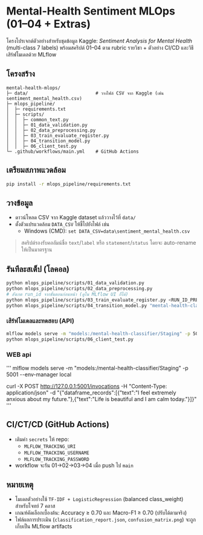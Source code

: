 # Mental-Health Sentiment MLOps (01–04 + Extras)

โครงโปรเจกต์ตัวอย่างสำหรับชุดข้อมูล Kaggle: *Sentiment Analysis for Mental Health* (multi-class 7 labels)
พร้อมสคริปต์ 01–04 ตาม rubric รายวิชา + ตัวอย่าง CI/CD และวิธีเสิร์ฟโมเดลด้วย MLflow

## โครงสร้าง
```
mental-health-mlops/
├─ data/                         # วางไฟล์ CSV จาก Kaggle (เช่น sentiment_mental_health.csv)
├─ mlops_pipeline/
│  ├─ requirements.txt
│  ├─ scripts/
│  │  ├─ common_text.py
│  │  ├─ 01_data_validation.py
│  │  ├─ 02_data_preprocessing.py
│  │  ├─ 03_train_evaluate_register.py
│  │  ├─ 04_transition_model.py
│  │  ├─ 06_client_test.py
└─ .github/workflows/main.yml    # GitHub Actions
```

## เตรียมสภาพแวดล้อม
```bash
pip install -r mlops_pipeline/requirements.txt
```

## วางข้อมูล
- ดาวน์โหลด CSV จาก Kaggle dataset แล้ววางไว้ที่ `data/`
- ตั้งตัวแปรแวดล้อม `DATA_CSV` ให้ชี้ไปยังไฟล์ เช่น
  - Windows (CMD): `set DATA_CSV=data\sentiment_mental_health.csv`

> สคริปต์รองรับคอลัมน์ชื่อ `text`/`label` หรือ `statement`/`status` โดยจะ auto-rename ให้เป็นมาตรฐาน

## รันทีละสเต็ป (โลคอล)
```bash
python mlops_pipeline/scripts/01_data_validation.py
python mlops_pipeline/scripts/02_data_preprocessing.py
# สังเกต run_id จากขั้นตอนก่อนหน้า (ดูใน MLflow UI ก็ได้)
python mlops_pipeline/scripts/03_train_evaluate_register.py <RUN_ID_PREPROCESS> 1.0
python mlops_pipeline/scripts/04_transition_model.py "mental-health-classifier" "Staging"
```

### เสิร์ฟโมเดลและทดสอบ (API)
```bash
mlflow models serve -m "models:/mental-health-classifier/Staging" -p 5001 --env-manager local
python mlops_pipeline/scripts/06_client_test.py
```
### WEB api 
'''
mlflow models serve -m "models:/mental-health-classifier/Staging" -p 5001 --env-manager local



curl -X POST http://127.0.0.1:5001/invocations -H "Content-Type: application/json" -d "{\"dataframe_records\":[{\"text\":\"I feel extremely anxious about my future.\"},{\"text\":\"Life is beautiful and I am calm today.\"}]}"
'''


## CI/CT/CD (GitHub Actions)
- เติมค่า `secrets` ให้ repo:
  - `MLFLOW_TRACKING_URI`
  - `MLFLOW_TRACKING_USERNAME`
  - `MLFLOW_TRACKING_PASSWORD`
- workflow จะรัน 01→02→03→04 เมื่อ push ไป `main`

## หมายเหตุ
- โมเดลตัวอย่างใช้ `TF-IDF + LogisticRegression` (balanced class_weight) สำหรับโจทย์ 7 คลาส
- เกณฑ์คัดเลือกเบื้องต้น: Accuracy ≥ 0.70 และ Macro-F1 ≥ 0.70 (ปรับได้ตามจริง)
- ไฟล์ผลการประเมิน (`classification_report.json`, `confusion_matrix.png`) จะถูกเก็บเป็น MLflow artifacts
